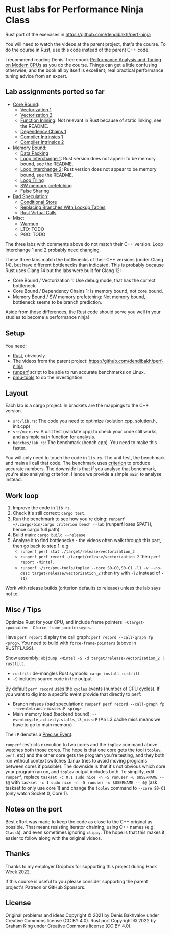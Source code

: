 # Rust labs for Performance Ninja Class

Rust port of the exercises in https://github.com/dendibakh/perf-ninja

You will need to watch the videos at the parent project, that's the course. To do the course in Rust, use this code instead of the parent C++ code.

I recommend reading Denis' free ebook [Performance Analysis and Tuning on Modern CPUs](https://book.easyperf.net/perf_book) as you do the course. Things can get a little confusing otherwise, and the book all by itself is excellent; real practical performance tuning advice from an expert.

## Lab assignments ported so far

* [Core Bound](labs/core_bound):
  * [Vectorization 1](labs/core_bound/vectorization_1)
  * [Vectorization 2](labs/core_bound/vectorization_2)
  * [Function Inlining](labs/core_bound/function_inlining_1): Not relevant in Rust because of static linking, see the README.
  * [Dependency Chains 1](labs/core_bound/dep_chains_1)
  * [Compiler Intrinsics 1](labs/core_bound/compiler_intrinsics_1)
  * [Compiler Intrinsics 2](labs/core_bound/compiler_intrinsics_2)
* [Memory Bound](labs/memory_bound):
  * [Data Packing](labs/memory_bound/data_packing)
  * [Loop Interchange 1](labs/memory_bound/loop_interchange_1): Rust version does not appear to be memory bound, see the README.
  * [Loop Interchange 2](labs/memory_bound/loop_interchange_2): Rust version does not appear to be memory bound, see the README.
  * [Loop Tiling](labs/memory_bound/loop_tiling_1)
  * [SW memory prefetching](labs/memory_bound/swmem_prefetch_1)
  * [False Sharing](labs/memory_bound/false_sharing_1)
* [Bad Speculation](labs/bad_speculation):
  * [Conditional Store](labs/bad_speculation/conditional_store_1)
  * [Replacing Branches With Lookup Tables](labs/bad_speculation/lookup_tables_1)
  * [Rust Virtual Calls](labs/bad_speculation/virtual_call_mispredict)
* Misc:
  * [Warmup](labs/misc/warmup)
  * LTO: TODO
  * PGO: TODO

The three labs with comments above do not match their C++ version. Loop Interchange 1 and 2 probably need changing.

These three labs match the bottlenecks of their C++ versions (under Clang 14), but have different bottlenecks than indicated. This is probably because Rust uses Clang 14 but the labs were built for Clang 12:
 - Core Bound / Vectorization 1: Use debug mode, that has the correct bottleneck.
 - Core Bound / Dependency Chains 1: Is memory bound, not core bound.
 - Memory Bound / SW memory prefetching: Not memory bound, bottleneck seems to be branch prediction.

Aside from those differences, the Rust code should serve you well in your studies to become a performance ninja!

## Setup

You need:
 - [Rust](https://www.rust-lang.org/tools/install), obviously.
 - The videos from the parent project: https://github.com/dendibakh/perf-ninja
 - [runperf](https://gist.github.com/grahamking/9c8c91b871843a9a6ce2bec428b8f48d) script to be able to run accurate benchmarks on Linux.
 - [pmu-tools](https://github.com/andikleen/pmu-tools) to do the investigation.

## Layout

Each lab is a cargo project. In brackets are the mappings to the C++ version.

 - `src/lib.rs`: The code you need to optimize (solution.cpp, solution.h, init.cpp)
 - `src/main.rs`: A unit test (validate.cpp) to check your code still works, and a simple `main` function for analysis.
 - `benches/lab.rs`: The benchmark (bench.cpp). You need to make this faster.

You will only need to touch the code in `lib.rs`. The unit test, the benchmark and main all call that code. The benchmark uses [criterion](https://docs.rs/criterion/latest/criterion/) to produce accurate numbers. The downside is that if you analyse that benchmark, you're also analysing criterion. Hence we provide a simple `main` to analyse instead.

## Work loop

1. Improve the code in `lib.rs`.
1. Check it's still correct: `cargo test`.
1. Run the benchmark to see how you're doing: `runperf ~/.cargo/bin/cargo criterion bench --lab` (runperf loses $PATH, hence cargo full path).
1. Build main: `cargo build --release`
1. Analyse it to find bottlenecks - the videos often walk through this part, then go back to step 1. e.g:
   - `runperf perf stat ./target/release/vectorization_2`
   - `runperf perf record ./target/release/vectorization_2` then `perf report -Mintel`.
   - `runperf ~/src/pmu-tools/toplev --core S0-C0,S0-C1 -l1 -v --no-desc target/release/vectorization_2` (then try with `-l2` instead of `-l1`)

Work with release builds (criterion defaults to release) unless the lab says not to.

## Misc / Tips

Optimize Rust for your CPU, and include frame pointers: `-Ctarget-cpu=native -Cforce-frame-pointers=yes`.

Have `perf report` display the call graph: `perf record --call-graph fp <prog>`. You need to build with `force-frame-pointers` (above in RUSTFLAGS).

Show assembly: `objdump -Mintel -S -d target/release/vectorization_2 | rustfilt`.
 - `rustfilt` de-mangles Rust symbols: `cargo install rustfilt`
 - `-S` includes source code in the output

By default `perf record` uses the `cycles` events (number of CPU cycles). If you want to dig into a specific event provide that directly to perf:
 - Branch misses (bad speculation): `runperf perf record --call-graph fp --event=branch-misses:P <prog>`
 - Main memory load (backend bound): `--event=cycle_activity.stalls_l3_miss:P` (An L3 cache miss means we have to go to main memory)

The `:P` denotes a [Precise Event](https://www.intel.com/content/www/us/en/develop/documentation/vtune-help/top/analyze-performance/custom-analysis/custom-analysis-options/hardware-event-list/precise-events.html).

`runperf` restricts execution to two cores and the `toplev` command above watches both those cores. The hope is that one core gets the tool (`toplev`, `perf`, etc) and the other core gets the program you're testing, and they both run without context switches (Linux tries to avoid moving programs between cores if possible). The downside is that it's not obvious which core your program ran on, and `toplev` output includes both. To simplify, edit `runperf`, replace `taskset -c 0,1 sudo nice -n -5 runuser -u $USERNAME -- $@` with `taskset -c 1 sudo nice -n -5 runuser -u $USERNAME -- $@` (ask taskset to only use core 1) and change the `toplev` command to `--core S0-C1` (only watch Socket 0, Core 1).

## Notes on the port

Best effort was made to keep the code as close to the C++ original as possible. That meant resisting iterator chaining, using C++ names (e.g. `ClassA`), and even sometimes ignoring `clippy`. The hope is that this makes it easier to follow along with the original videos.

## Thanks

Thanks to my employer Dropbox for supporting this project during Hack Week 2022.

If this course is useful to you please consider supporting the parent project's Patreon or GitHub Sponsors.

## License

Original problems and ideas Copyright © 2021 by Denis Bakhvalov under Creative Commons license (CC BY 4.0).
Rust port Copyright © 2022 by Graham King under Creative Commons license (CC BY 4.0).

